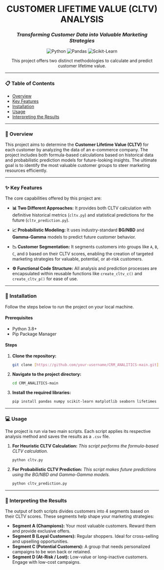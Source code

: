 <div align="center">

# CUSTOMER LIFETIME VALUE (CLTV) ANALYSIS

### *Transforming Customer Data into Valuable Marketing Strategies*

</div>

<p align="center">
  <img src="https://img.shields.io/badge/Python-3.9%2B-blue?style=for-the-badge&logo=python" alt="Python">
  <img src="https://img.shields.io/badge/Pandas-2.x-blue?style=for-the-badge&logo=pandas" alt="Pandas">
  <img src="https://img.shields.io/badge/Scikit--Learn-1.x-orange?style=for-the-badge&logo=scikit-learn" alt="Scikit-Learn">
</p>

<p align="center">
  This project offers two distinct methodologies to calculate and predict customer lifetime value.
</p>

---

### 📋 Table of Contents

- [Overview](#-overview)
- [Key Features](#-key-features)
- [Installation](#-installation)
- [Usage](#-usage)
- [Interpreting the Results](#-interpreting-the-results)

---

### 📖 Overview

This project aims to determine the **Customer Lifetime Value (CLTV)** for each customer by analyzing the data of an e-commerce company. The project includes both formula-based calculations based on historical data and probabilistic prediction models for future-looking insights. The ultimate goal is to identify the most valuable customer groups to steer marketing resources efficiently.

---

### ✨ Key Features

The core capabilities offered by this project are:

* **📊 Two Different Approaches:** It provides both CLTV calculation with definitive historical metrics (`cltv.py`) and statistical predictions for the future (`cltv_prediction.py`).

* **📈 Probabilistic Modeling:** It uses industry-standard **BG/NBD** and **Gamma-Gamma** models to predict future customer behavior.

* **📉 Customer Segmentation:** It segments customers into groups like `A`, `B`, `C`, and `D` based on their CLTV scores, enabling the creation of targeted marketing strategies for valuable, potential, or at-risk customers.

* **⚙️ Functional Code Structure:** All analysis and prediction processes are encapsulated within reusable functions like `create_cltv_c()` and `create_cltv_p()` for ease of use.

---

### 🚀 Installation

Follow the steps below to run the project on your local machine.

#### Prerequisites
* Python 3.8+
* Pip Package Manager

#### Steps

1.  **Clone the repository:**
    ```sh
    git clone [https://github.com/your-username/CRM_ANALITICS-main.git](https://github.com/your-username/CRM_ANALITICS-main.git)
    ```

2.  **Navigate to the project directory:**
    ```sh
    cd CRM_ANALITICS-main
    ```

3.  **Install the required libraries:**
    ```sh
    pip install pandas numpy scikit-learn matplotlib seaborn lifetimes openpyxl
    ```

---

### 💻 Usage

The project is run via two main scripts. Each script applies its respective analysis method and saves the results as a `.csv` file.

1.  **For Heuristic CLTV Calculation:**
    *This script performs the formula-based CLTV calculation.*
    ```sh
    python cltv.py
    ```

2.  **For Probabilistic CLTV Prediction:**
    *This script makes future predictions using the BG/NBD and Gamma-Gamma models.*
    ```sh
    python cltv_prediction.py
    ```

---

### 🧠 Interpreting the Results

The output of both scripts divides customers into 4 segments based on their CLTV scores. These segments help shape your marketing strategies:

* **Segment A (Champions):** Your most valuable customers. Reward them and provide exclusive offers.
* **Segment B (Loyal Customers):** Regular shoppers. Ideal for cross-selling and upselling opportunities.
* **Segment C (Potential Customers):** A group that needs personalized campaigns to be won back or retained.
* **Segment D (At-Risk / Lost):** Low-value or long-inactive customers. Engage with low-cost campaigns.
